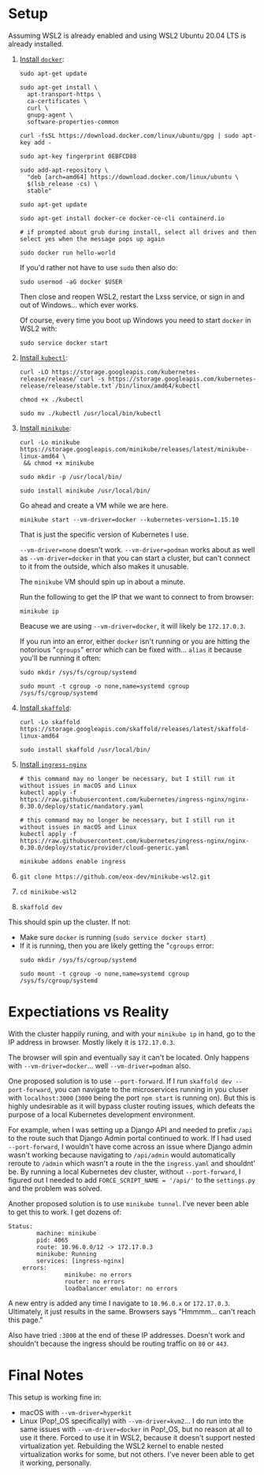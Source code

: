 # Setup

Assuming WSL2 is already enabled and using WSL2 Ubuntu 20.04 LTS is already installed.

1. [Install `docker`](https://docs.docker.com/engine/install/ubuntu/):
   ```
   sudo apt-get update

   sudo apt-get install \
     apt-transport-https \
     ca-certificates \
     curl \
     gnupg-agent \
     software-properties-common

   curl -fsSL https://download.docker.com/linux/ubuntu/gpg | sudo apt-key add -
    
   sudo apt-key fingerprint 0EBFCD88

   sudo add-apt-repository \
     "deb [arch=amd64] https://download.docker.com/linux/ubuntu \
     $(lsb_release -cs) \
     stable"

   sudo apt-get update

   sudo apt-get install docker-ce docker-ce-cli containerd.io

   # if prompted about grub during install, select all drives and then select yes when the message pops up again

   sudo docker run hello-world
   ```
   If you'd rather not have to use `sudo` then also do:
   ```
   sudo usermod -aG docker $USER
   ```
   Then close and reopen WSL2, restart the Lxss service, or sign in and out of Windows... which ever works. 
   
   Of course, every time you boot up Windows you need to start `docker` in WSL2 with:
   ```
   sudo service docker start
   ```

2. [Install `kubectl`](https://kubernetes.io/docs/tasks/tools/install-kubectl/):
    ```
    curl -LO https://storage.googleapis.com/kubernetes-release/release/`curl -s https://storage.googleapis.com/kubernetes-release/release/stable.txt`/bin/linux/amd64/kubectl

    chmod +x ./kubectl

    sudo mv ./kubectl /usr/local/bin/kubectl
    ```

3. [Install `minikube`](https://kubernetes.io/docs/tasks/tools/install-minikube/):
     ```
    curl -Lo minikube https://storage.googleapis.com/minikube/releases/latest/minikube-linux-amd64 \
      && chmod +x minikube

    sudo mkdir -p /usr/local/bin/

    sudo install minikube /usr/local/bin/
    ```
    Go ahead and create a VM while we are here. 
    ```
    minikube start --vm-driver=docker --kubernetes-version=1.15.10
    ```
    That is just the specific version of Kubernetes I use. 

    `--vm-driver=none` doesn't work. `--vm-driver=podman` works about as well as `--vm-driver=docker` in that you can start a cluster, but can't connect to it from the outside, which also makes it unusable.

    The `minikube` VM should spin up in about a minute. 
    
    Run the following to get the IP that we want to connect to from browser:
    ```
    minikube ip
    ```
    Beacuse we are using `--vm-driver=docker`, it will likely be `172.17.0.3`.

    If you run into an error, either `docker` isn't running or you are hitting the notorious "`cgroups`" error which can be fixed with... `alias` it because you'll be running it often:

    ```
    sudo mkdir /sys/fs/cgroup/systemd

    sudo mount -t cgroup -o none,name=systemd cgroup /sys/fs/cgroup/systemd
    ```

4. [Install `skaffold`](https://skaffold.dev/docs/install/):
    ```
    curl -Lo skaffold https://storage.googleapis.com/skaffold/releases/latest/skaffold-linux-amd64

    sudo install skaffold /usr/local/bin/
    ```

5. [Install `ingress-nginx`](https://kubernetes.github.io/ingress-nginx/deploy/)
    ```
    # this command may no longer be necessary, but I still run it without issues in macOS and Linux
    kubectl apply -f https://raw.githubusercontent.com/kubernetes/ingress-nginx/nginx-0.30.0/deploy/static/mandatory.yaml
    
    # this command may no longer be necessary, but I still run it without issues in macOS and Linux
    kubectl apply -f https://raw.githubusercontent.com/kubernetes/ingress-nginx/nginx-0.30.0/deploy/static/provider/cloud-generic.yaml
    
    minikube addons enable ingress
    ```

6. `git clone https://github.com/eox-dev/minikube-wsl2.git`

7. `cd minikube-wsl2`

8. `skaffold dev`

This should spin up the cluster. If not:

- Make sure `docker` is running (`sudo service docker start`)
- If it is running, then you are likely getting the "`cgroups` error:
  ```
  sudo mkdir /sys/fs/cgroup/systemd

  sudo mount -t cgroup -o none,name=systemd cgroup /sys/fs/cgroup/systemd
  ```

# Expectiations vs Reality

With the cluster happily runing, and with your `minikube ip` in hand, go to the IP address in browser. Mostly likely it is `172.17.0.3`. 

The browser will spin and eventually say it can't be located. Only happens with `--vm-driver=docker`... well `--vm-driver=podman` also. 

One proposed solution is to use `--port-forward`. If I run `skaffold dev --port-forward`, you can navigate to the microservices running in you cluser with `localhost:3000` (`3000` being the port `npm start` is running on). But this is highly undesirable as it will bypass cluster routing issues, which defeats the purpose of a local Kubernetes development environment. 

For example, when I was setting up a Django API and needed to prefix `/api` to the route such that Django Admin portal continued to work. If I had used `--port-forward`, I wouldn't have come across an issue where Django admin wasn't working because navigating to `/api/admin` would automatically reroute to `/admin` which wasn't a route in the the `ingress.yaml` and shouldnt' be. By running a local Kubernetes dev cluster, without `--port-forward`, I figured out I needed to add `FORCE_SCRIPT_NAME = '/api/'` to the `settings.py` and the problem was solved.

Another proposed solution is to use `minikube tunnel`. I've never been able to get this to work. I get dozens of:

```
Status:
        machine: minikube
        pid: 4065
        route: 10.96.0.0/12 -> 172.17.0.3
        minikube: Running
        services: [ingress-nginx]
    errors: 
                minikube: no errors
                router: no errors
                loadbalancer emulator: no errors
```
A new entry is added any time I navigate to `10.96.0.x` or `172.17.0.3`. Ultimately, it just results in the same. Browsers says "Hmmmm... can't reach this page."

Also have tried `:3000` at the end of these IP addresses. Doesn't work and shouldn't because the ingress should be routing traffic on `80` or `443`.

# Final Notes

This setup is working fine in:

- macOS with `--vm-driver=hyperkit`
- Linux (Pop!_OS specifically) with `--vm-driver=kvm2`... I do run into the same issues with `--vm-driver=docker` in Pop!_OS, but no reason at all to use it there. Forced to use it in WSL2, because it doesn't support nested virtualization yet. Rebuilding the WSL2 kernel to enable nested virtualization works for some, but not others. I've never been able to get it working, personally.
